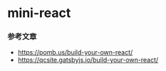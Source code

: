 # mini-react





### 参考文章

* https://pomb.us/build-your-own-react/
* https://qcsite.gatsbyjs.io/build-your-own-react/